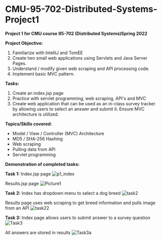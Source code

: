 # CMU-95-702-Distributed-Systems-Project1
**Project 1 for CMU course 95-702 (Distributed Systems)Spring 2022**

**Project Objective:**
1. Familiarize with IntelliJ and TomEE
2. Create two small web applications using Servlets and Java Server Pages.
3. Understand / modify given web scraping and API processing code.
4. Implement basic MVC pattern.

**Tasks:**
1. Create an index.jsp page
2. Practice with servlet programming, web scraping, API's and MVC
3. Create web application that can be used as an in-class survey tracker by allowing users to select an answer and submit it. Ensure MVC architecture is utilized. 

**Topics/Skills covered:**
- Model / View / Controller (MVC) Architecture
- MD5 / SHA-256 Hashing
- Web scraping
- Pulling data from API
- Servlet programming

**Demonstration of completed tasks:**

**Task 1:**
Index.jsp page
![p1_index](https://user-images.githubusercontent.com/114946651/193722146-48b9638d-8367-4303-a2db-d92c962c5056.png)

Results.jsp page
![Picture1](https://user-images.githubusercontent.com/114946651/193722224-6bcf377a-260a-4cb6-83af-d1da36f30bd6.png)

**Task 2:**
Index has dropdown menu to select a dog breed
![task2](https://user-images.githubusercontent.com/114946651/193723214-bc989eb8-a61f-4519-8bba-323b75af4d11.png)

Results page uses web scraping to get breed information and pulls image from an API
![task22](https://user-images.githubusercontent.com/114946651/193723275-e5505d2a-8fc9-4138-8d04-a4dce05e91f5.png)

**Task 3:**
Index page allows users to submit answer to a survey question
![Task3](https://user-images.githubusercontent.com/114946651/193723851-82d8fb55-74fe-4952-b0e2-eacbcc466e68.png)

All answers are stored in results 
![Task3a](https://user-images.githubusercontent.com/114946651/193723972-eadd9056-9f19-454f-9b02-e3691b57f7fe.png)
